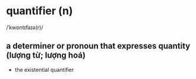 # quantifier (n)

/ˈkwɒntɪfaɪə(r)/

## a determiner or pronoun that expresses quantity (lượng từ; lượng hoá)

- the existential quantifier